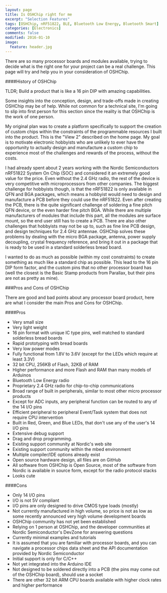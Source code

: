 ```yaml
---
layout: page
title: Is OSHChip right for me
excerpt: "Selection Features"
tags: [OSHChip, nRF51822, BLE, Bluetooth Low Energy, Bluetooth Smart]
categories: [Electronics]
comments: false
modified: 2016-01-10
image:
  feature: header.jpg
---
```


There are so many processor boards and modules available, trying to decide
what is the right one for your project can be a real challenge. This page
will try and help you in your consideration of OSHChip.

####History of OSHChip

TLDR; Build a product that is like a 16 pin DIP with amazing capabilities.

Some insights into the conception, design, and trade-offs made in creating
OSHChip may be of help. While not common for a technical site, I'm going
to slip into first person for this section since the reality is that
OSHChip is the work of one person.

My original plan was to create a platform specifically to support the
creation of custom chips within the constraints of the programmable
resources I built into the product. This is the "View 2" described on
the home page. My goal is to motivate electronic hobbyists who are
unlikely to ever have the opportunity to actually design and
manufacture a custom chip to experience most of the challenges and
rewards of the process, without the costs.

I had already spent about 2 years working with the Nordic
Semiconductors nRF51822 System On Chip (SOC) and considered it an
extremely good value for the price. Even without the 2.4 GHz radio,
the rest of the device is very competitive with microprocessors from
other companies. The biggest challenge for hobbyists though, is that
the nRF51822 is only available in QFN and BGA packages, which means a
hobbyist would need to design and manufacture a PCB before they could
use the nRF51822. Even after creating the PCB, there is the quite
significant challenge of soldering a fine pitch QFN device, or the even
harder fine pitch BGA. While there are multiple manufacturers of
modules that include this part, all the modules are surface mount, so
the end user still has to create a PCB. There are also other
challenges that hobbyists may not be up to, such as fine line PCB
design, and design techniques for 2.4 GHz antennae. OSHChip solves
these problems by dealing with the micro BGA package, antenna, power
supply decoupling, crystal frequency reference, and bring it out in a
package that is ready to be used in a standard solderless bread board.

I wanted to do as much as possible (within my cost constraints) to
create something as much like a standard chip as possible. This lead
to the 16 pin DIP form factor, and the custom pins that no other
processor board has (well the closest is the Basic Stamp products from
Parallax, but their pins are not as pretty as mine).

###Pros and Cons of OSHChip
 
There are good and bad points about any processor board product, here
are what I consider the main Pros and Cons for OSHChip.

####Pros

- Very small size
- Very light weight
- 16 pin format with unique IC type pins, well matched to standard solderless bread boards
- Rapid prototyping with bread boards
- Very low power modes
- Fully functional from 1.8V to 3.6V (except for the LEDs which require at least 3.3V)
- 32 bit CPU, 256KB of Flash, 32KB of RAM
- Higher performance and more Flash and RAM than many models of Arduinos
- Bluetooth Low Energy radio
- Proprietary 2.4 GHz radio for chip-to-chip communications
- Broad range of built in peripherals, similar to most other micro processor products
- Except for ADC inputs, any peripheral function can be routed to any of the 14 I/O pins
- Efficient peripheral to peripheral Event/Task system that does not require CPU intervention
- Built in Red, Green, and Blue LEDs, that don't use any of the user's 14 I/O pins
- Extensive debug support
- Drag and drop programming.
- Existing support community at Nordic's web site
- Existing support community within the mbed environment
- Multiple compiler/IDE options already exist
- Open source hardware design, all files are on GitHub
- All software from OSHChip is Open Source, most of the software from Nordic is available in source form, except for the radio protocol stacks
- Looks cute
 
####Cons

- Only 14 I/O pins
- I/O is not 5V compliant
- I/O pins are only designed to drive CMOS type loads (mostly)
- Not currently manufactured in high volume, so price is not as low as some recently announced very high volume development boards
- OSHChip community has not yet been established
- Relying on 1 person at OSHChip, and the developer communities at Nordic Semiconductor's DevZone for answering questions
- Currently minimal examples and tutorials
- It is assumed that you are familiar with processor boards, and you can navigate a processor chips data sheet and the API documentation provided by Nordic Semiconductor
- Initial support is only for C/C++
- Not yet integrated into the Arduino IDE
- Not designed to be soldered directly into a PCB (the pins may come out of the OSHChip board), should use a socket
- There are other 32 bit ARM CPU boards available with higher clock rates and higher performance
